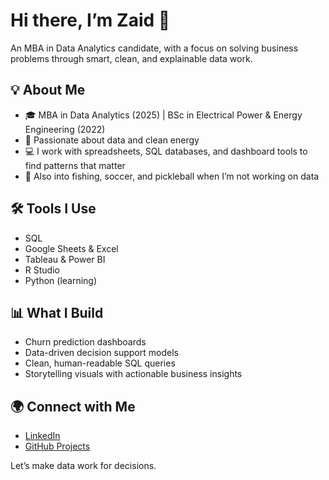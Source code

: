 # Hi there, I’m Zaid 👋

An MBA in Data Analytics candidate, with a focus on solving business problems through smart, clean, and explainable data work.

## 💡 About Me

- 🎓 MBA in Data Analytics (2025) | BSc in Electrical Power & Energy Engineering (2022)
- 🎯 Passionate about data and clean energy
- 💻 I work with spreadsheets, SQL databases, and dashboard tools to find patterns that matter
- 🎣 Also into fishing, soccer, and pickleball when I’m not working on data

## 🛠 Tools I Use

- SQL
- Google Sheets & Excel
- Tableau & Power BI
- R Studio
- Python (learning)

## 📊 What I Build

- Churn prediction dashboards  
- Data-driven decision support models  
- Clean, human-readable SQL queries  
- Storytelling visuals with actionable business insights  

## 🌍 Connect with Me

- [LinkedIn](https://www.linkedin.com/in/zaid-alfaddagh/)
- [GitHub Projects](https://github.com/zaidfdgh)

Let’s make data work for decisions.
